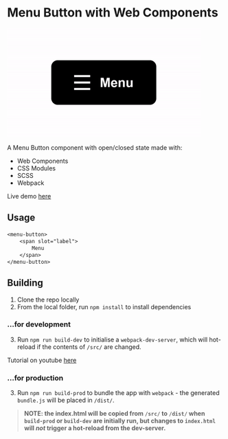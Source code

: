 # Menu Button with Web Components

![Menu Button demo](https://raw.githubusercontent.com/pookage/web-components-menu-button/master/screenshots/demo__2.gif)

A Menu Button component with open/closed state made with:

- Web Components
- CSS Modules
- SCSS
- Webpack

Live demo [here](https://pookage.github.io/web-components-menu-button/dist/)

## Usage

```
<menu-button>
	<span slot="label">
		Menu
	</span>
</menu-button>
```

## Building

1. Clone the repo locally
2. From the local folder, run `npm install` to install dependencies

### ...for development

3. Run `npm run build-dev` to initialise a `webpack-dev-server`, which will hot-reload if the contents of `/src/` are changed.

Tutorial on youtube [here](https://youtu.be/cbE4KoyZS0Y)

### ...for production

3. Run `npm run build-prod` to bundle the app with `webpack` - the generated `bundle.js` will be placed in `/dist/`.

>**NOTE: the index.html will be copied from `/src/` to `/dist/` when `build-prod` or `build-dev` are initially run, but changes to `index.html` will _not_ trigger a hot-reload from the dev-server.**
